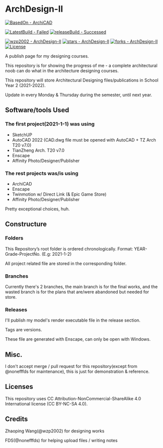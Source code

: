 # ArchDesign-II

[![BasedOn - ArchiCAD](https://img.shields.io/badge/BasedOn-ArchiCAD-lightgrey?logo=Archicad)](https://graphisoft.com/solutions/archicad)

[![LatestBuild - Failed](https://img.shields.io/badge/LatestBuild-Failed-red)](https://github.com/wzp2002/ArchDesign-II/releases)
[![releaseBuild - Successed](https://img.shields.io/badge/releaseBuild-Successed-green)](https://github.com/wzp2002/ArchDesign-II/releases)

[![wzp2002 - ArchDesign-II](https://img.shields.io/static/v1?label=wzp2002&message=ArchDesign-II&color=blue&logo=github)](https://github.com/wzp2002/ArchDesign-II "Go to GitHub repo")
[![stars - ArchDesign-II](https://img.shields.io/github/stars/wzp2002/ArchDesign-II?style=social)](https://github.com/wzp2002/ArchDesign-II)
[![forks - ArchDesign-II](https://img.shields.io/github/forks/wzp2002/ArchDesign-II?style=social)](https://github.com/wzp2002/ArchDesign-II)
[![License](https://img.shields.io/badge/License-CC_BY--NC--SA_4.0-blue)](#license)

A publish page for my designing courses.

This repository is for showing the progress of me - a complete architectural noob can do what in the architecture designing courses.

This repository will store Architectural Designing files/publications in School Year 2 (2021-2022).

Update in every Monday & Thursday during the semester, until next year.

## Software/tools Used

### The first project(2021-1-1) was using

- SketchUP
- AutoCAD 2022 (CAD.dwg file must be opened with AutoCAD + TZ Arch T20 v7.0)
- TianZheng Arch. T20 v7.0
- Enscape
- Affinity Photo/Designer/Publisher

### The rest projects was/is using

- ArchiCAD
- Enscape
- Twinmotion w/ Direct Link (& Epic Game Store)
- Affinity Photo/Designer/Publisher

Pretty exceptional choices, huh.

## Constructure

### Folders

This Repository’s root folder is ordered chronologically. Format: YEAR-Grade-ProjectNo. (E.g: 2021-1-2)

All project related file are stored in the corresponding folder.

### Branches

Currently there's 2 branches, the main branch is for the final works, and the wasted branch is for the plans that are/were abandoned but needed for store.

### Releases

I'll publish my model's render executable file in the release section.

Tags are versions.

These file are generated with Enscape, can only be open with Windows.

## Misc.

I don't accept merge / pull request for this repository(except from @nonefffds for maintenance), this is just for demonstration & reference.

## Licenses

This repository uses CC Attribution-NonCommercial-ShareAlike 4.0 International license (CC BY-NC-SA 4.0).

## Credits

Zhaoping Wang(@wzp2002) for designing works

FDS(@nonefffds) for helping upload files / writing notes
